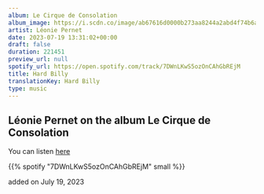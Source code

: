 ```yaml
---
album: Le Cirque de Consolation
album_image: https://i.scdn.co/image/ab67616d0000b273aa8244a2abd4f74b6af10ad5
artist: Léonie Pernet
date: 2023-07-19 13:31:02+00:00
draft: false
duration: 221451
preview_url: null
spotify_url: https://open.spotify.com/track/7DWnLKwS5ozOnCAhGbREjM
title: Hard Billy
translationKey: Hard Billy
type: music
---
```


## Léonie Pernet on the album Le Cirque de Consolation

You can listen [here](https://open.spotify.com/track/7DWnLKwS5ozOnCAhGbREjM)

{{% spotify "7DWnLKwS5ozOnCAhGbREjM" small %}}

added on July 19, 2023